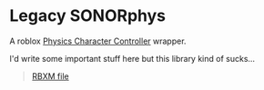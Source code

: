 # Legacy SONORphys

A roblox [Physics Character Controller](https://create.roblox.com/docs/physics/character-controllers) wrapper.

I'd write some important stuff here but this library kind of sucks...

> [RBXM file](build/SONORphys.rbxm)